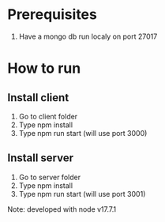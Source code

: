 # Prerequisites

1. Have a mongo db run localy on port 27017

# How to run

## Install client
1. Go to client folder
2. Type npm install
3. Type npm run start (will use port 3000)

## Install server 
1. Go to server folder
2. Type npm install
3. Type npm run start (will use port 3001)

Note: developed with node v17.7.1

